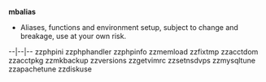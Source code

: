 **mbalias**
- Aliases, functions and environment setup, subject to change and breakage, use
at your own risk.

--|--|--
zzphpini
zzphphandler
zzphpinfo
zzmemload
zzfixtmp
zzacctdom
zzacctpkg
zzmkbackup
zzversions
zzgetvimrc
zzsetnsdvps
zzmysqltune
zzapachetune
zzdiskuse

